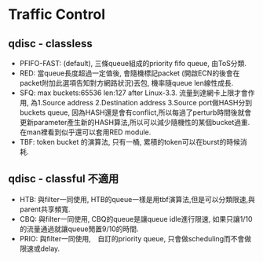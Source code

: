 # Traffic Control

## qdisc - classless
* PFIFO-FAST: (default), 三條queue組成的priority fifo queue, 由ToS分類.
* RED: 當queue長度超過一定值後, 會隨機標記packet (開啟ECN的後會在packet附加此選項告知對方網路狀況)丟包,
機率隨queue len線性成長.
* SFQ: max buckets:65536 len:127 after Linux-3.3. 流量到達網卡上限才會作用,
為1.Source address 2.Destination address 3.Source port做HASH分到buckets queue, 
因為HASH還是會有conflict,所以每過了perturb時間後就會更新parameter產生新的HASH算法,所以可以減少隨機性的某個bucket過重.
在man裡看到似乎還可以套用RED module.
* TBF: token bucket 的演算法, 只有一桶, 累積的token可以在burst的時候消耗.

## qdisc - classful 不適用
* HTB: 與filter一同使用, HTB的queue一樣是用tbf演算法,但是可以分類限速,與parent共享頻寬.
* CBQ: 與filter一同使用, CBQ的queue是讓queue idle進行限速, 如果只讓1/10的流量通過就讓queue閒置9/10的時間.
* PRIO: 與filter一同使用,　自訂的priority queue, 只會做scheduling而不會做限速或delay.